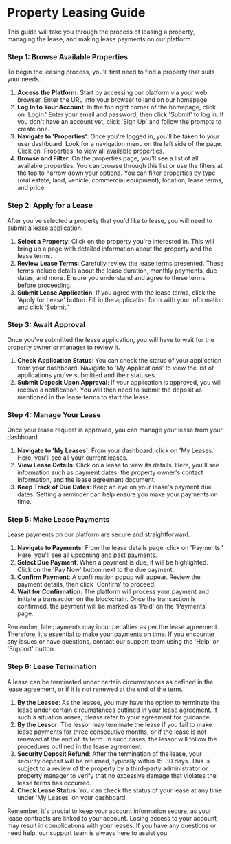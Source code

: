 # Property Leasing Guide

This guide will take you through the process of leasing a property, managing the lease, and making lease payments on our platform.

### **Step 1: Browse Available Properties**

To begin the leasing process, you'll first need to find a property that suits your needs.

1. **Access the Platform**: Start by accessing our platform via your web browser. Enter the URL into your browser to land on our homepage.
2. **Log In to Your Account**: In the top right corner of the homepage, click on 'Login.' Enter your email and password, then click 'Submit' to log in. If you don't have an account yet, click 'Sign Up' and follow the prompts to create one.
3. **Navigate to 'Properties'**: Once you're logged in, you'll be taken to your user dashboard. Look for a navigation menu on the left side of the page. Click on 'Properties' to view all available properties.
4. **Browse and Filter**: On the properties page, you'll see a list of all available properties. You can browse through this list or use the filters at the top to narrow down your options. You can filter properties by type (real estate, land, vehicle, commercial equipment), location, lease terms, and price.

### **Step 2: Apply for a Lease**

After you've selected a property that you'd like to lease, you will need to submit a lease application.

1. **Select a Property**: Click on the property you're interested in. This will bring up a page with detailed information about the property and the lease terms.
2. **Review Lease Terms**: Carefully review the lease terms presented. These terms include details about the lease duration, monthly payments, due dates, and more. Ensure you understand and agree to these terms before proceeding.
3. **Submit Lease Application**: If you agree with the lease terms, click the 'Apply for Lease' button. Fill in the application form with your information and click 'Submit.'

### **Step 3: Await Approval**

Once you've submitted the lease application, you will have to wait for the property owner or manager to review it.

1. **Check Application Status**: You can check the status of your application from your dashboard. Navigate to 'My Applications' to view the list of applications you've submitted and their statuses.
2. **Submit Deposit Upon Approval**: If your application is approved, you will receive a notification. You will then need to submit the deposit as mentioned in the lease terms to start the lease.

### **Step 4: Manage Your Lease**

Once your lease request is approved, you can manage your lease from your dashboard.

1. **Navigate to 'My Leases'**: From your dashboard, click on 'My Leases.' Here, you'll see all your current leases.
2. **View Lease Details**: Click on a lease to view its details. Here, you'll see information such as payment dates, the property owner's contact information, and the lease agreement document.
3. **Keep Track of Due Dates**: Keep an eye on your lease's payment due dates. Setting a reminder can help ensure you make your payments on time.

### **Step 5: Make Lease Payments**

Lease payments on our platform are secure and straightforward.

1. **Navigate to Payments**: From the lease details page, click on 'Payments.' Here, you'll see all upcoming and past payments.
2. **Select Due Payment**: When a payment is due, it will be highlighted. Click on the 'Pay Now' button next to the due payment.
3. **Confirm Payment**: A confirmation popup will appear. Review the payment details, then click 'Confirm' to proceed.
4.  **Wait for Confirmation**: The platform will process your payment and initiate a transaction on the blockchain. Once the transaction is confirmed, the payment will be marked as 'Paid' on the 'Payments' page.



Remember, late payments may incur penalties as per the lease agreement. Therefore, it's essential to make your payments on time. If you encounter any issues or have questions, contact our support team using the 'Help' or 'Support' button.

### **Step 6: Lease Termination**

A lease can be terminated under certain circumstances as defined in the lease agreement, or if it is not renewed at the end of the term.

1. **By the Leasee**: As the leasee, you may have the option to terminate the lease under certain circumstances outlined in your lease agreement. If such a situation arises, please refer to your agreement for guidance.
2. **By the Lessor**: The lessor may terminate the lease if you fail to make lease payments for three consecutive months, or if the lease is not renewed at the end of its term. In such cases, the lessor will follow the procedures outlined in the lease agreement.
3. **Security Deposit Refund**: After the termination of the lease, your security deposit will be returned, typically within 15-30 days. This is subject to a review of the property by a third-party administrator or property manager to verify that no excessive damage that violates the lease terms has occurred.
4. **Check Lease Status**: You can check the status of your lease at any time under 'My Leases' on your dashboard.

Remember, it's crucial to keep your account information secure, as your lease contracts are linked to your account. Losing access to your account may result in complications with your leases. If you have any questions or need help, our support team is always here to assist you.
